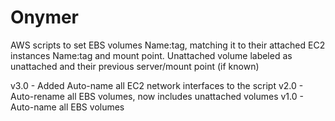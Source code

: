 # Onymer

AWS scripts to set EBS volumes Name:tag, matching it to their attached EC2 instances Name:tag and mount point. Unattached volume labeled as unattached and their previous server/mount point (if known)

v3.0 - Added Auto-name all EC2 network interfaces to the script
v2.0 - Auto-rename all EBS volumes, now includes unattached volumes
v1.0 - Auto-name all EBS volumes
